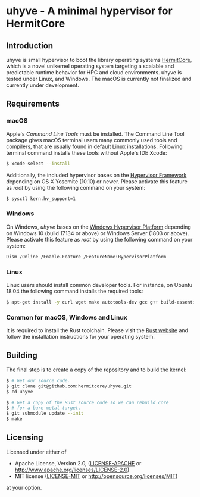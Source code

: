 # uhyve - A minimal hypervisor for HermitCore

## Introduction

uhyve is small hypervisor to boot the library operating systems [HermitCore](https://hermitcore.org), which  is a novel unikernel operating system targeting a scalable and predictable runtime behavior for HPC and cloud environments. uhyve is tested under Linux, and Windows. The macOS is currently not finalized and currently under development.

## Requirements

### macOS
Apple's *Command Line Tools* must be installed.
The Command Line Tool package gives macOS terminal users many commonly used tools and compilers, that are usually found in default Linux installations.
Following terminal command installs these tools without Apple's IDE Xcode:

```sh
$ xcode-select --install
```

Additionally, the included hypervisor bases on the [Hypervisor Framework](https://developer.apple.com/documentation/hypervisor) depending on OS X Yosemite (10.10) or newer.
Please activate this feature as *root* by using the following command on your system:

```sh
$ sysctl kern.hv_support=1
```

### Windows

On Windows, *uhyve* bases on the [Windows Hypervisor Platform](https://docs.microsoft.com/en-us/virtualization/api/) depending on Windows 10 (build 17134 or above) or Windows Server (1803 or above).
Please activate this feature as *root* by using the following command on your system:

```sh
Dism /Online /Enable-Feature /FeatureName:HypervisorPlatform
```

### Linux
Linux users should install common developer tools.
For instance, on Ubuntu 18.04 the following command installs the required tools:

```sh
$ apt-get install -y curl wget make autotools-dev gcc g++ build-essential
```

### Common for macOS, Windows and Linux
It is required to install the Rust toolchain.
Please visit the [Rust website](https://www.rust-lang.org/) and follow the installation instructions for your operating system.

## Building
The final step is to create a copy of the repository and to build the kernel:

```sh
$ # Get our source code.
$ git clone git@github.com:hermitcore/uhyve.git
$ cd uhyve

$ # Get a copy of the Rust source code so we can rebuild core
$ # for a bare-metal target.
$ git submodule update --init
$ make
```

## Licensing

Licensed under either of

 * Apache License, Version 2.0, ([LICENSE-APACHE](LICENSE-APACHE) or http://www.apache.org/licenses/LICENSE-2.0)
 * MIT license ([LICENSE-MIT](LICENSE-MIT) or http://opensource.org/licenses/MIT)

at your option.
